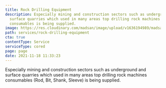 ```yaml
---
title: Rock Drilling Equipment
description: Especially mining and construction sectors such as underground and
  surface quarries which used in many areas top drilling rock machines
  consumables is being supplied.
image: https://res.cloudinary.com/madsan/image/upload/v1636194989/madsan-stock/IMG_3195_zkr2vt.jpg
path: services/rock-drilling-equipment
cta: true
contentType: Service
serviceType: cored
page: page
date: 2021-11-18 11:33:23
---
```

Especially mining and construction sectors such as underground and surface quarries which used in many areas top drilling rock machines consumables (Rod, Bit, Shank, Sleeve) is being supplied.